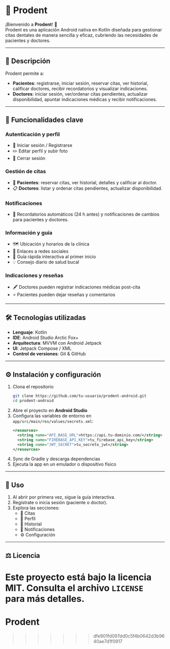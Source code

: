 # 🦷 Prodent

¡Bienvenido a **Prodent**! 🎉  
Prodent es una aplicación Android nativa en Kotlin diseñada para gestionar citas dentales de manera sencilla y eficaz, cubriendo las necesidades de pacientes y doctores.

---

## 📖 Descripción
Prodent permite a:
- **Pacientes**: registrarse, iniciar sesión, reservar citas, ver historial, calificar doctores, recibir recordatorios y visualizar indicaciones.  
- **Doctores**: iniciar sesión, ver/ordenar citas pendientes, actualizar disponibilidad, apuntar indicaciones médicas y recibir notificaciones.

---

## 🚀 Funcionalidades clave

### Autenticación y perfil
- 🔑 Iniciar sesión / Registrarse  
- ✏️ Editar perfil y subir foto  
- 🚪 Cerrar sesión  

### Gestión de citas
- 📅 **Pacientes**: reservar citas, ver historial, detalles y calificar al doctor.  
- 📋 **Doctores**: listar y ordenar citas pendientes, actualizar disponibilidad.  

### Notificaciones
- 🔔 Recordatorios automáticos (24 h antes) y notificaciones de cambios para pacientes y doctores.  

### Información y guía
- 🗺️ Ubicación y horarios de la clínica  
- 📲 Enlaces a redes sociales  
- 📝 Guía rápida interactiva al primer inicio  
- 💡 Consejo diario de salud bucal  

### Indicaciones y reseñas
- 🖋️ Doctores pueden registrar indicaciones médicas post-cita  
- ⭐ Pacientes pueden dejar reseñas y comentarios  

---

## 🛠️ Tecnologías utilizadas

- **Lenguaje**: Kotlin  
- **IDE**: Android Studio Arctic Fox+  
- **Arquitectura**: MVVM con Android Jetpack  
- **UI**: Jetpack Compose / XML  
- **Control de versiones**: Git & GitHub  

---

## ⚙️ Instalación y configuración

1. Clona el repositorio  
   ```bash
   git clone https://github.com/tu-usuario/prodent-android.git
   cd prodent-android
   ```
2. Abre el proyecto en **Android Studio**  
3. Configura las variables de entorno en `app/src/main/res/values/secrets.xml`:
   ```xml
   <resources>
     <string name="API_BASE_URL">https://api.tu-dominio.com/</string>
     <string name="FIREBASE_API_KEY">tu_firebase_api_key</string>
     <string name="JWT_SECRET">tu_secreto_jwt</string>
   </resources>
   ```
4. Sync de Gradle y descarga dependencias  
5. Ejecuta la app en un emulador o dispositivo físico

---

## 🚀 Uso

1. Al abrir por primera vez, sigue la guía interactiva.  
2. Regístrate o inicia sesión (paciente o doctor).  
3. Explora las secciones:
   - 📅 Citas  
   - 👤 Perfil  
   - 📝 Historial  
   - 🔔 Notificaciones  
   - ⚙️ Configuración  

---

## ⚖️ Licencia

Este proyecto está bajo la licencia MIT. Consulta el archivo `LICENSE` para más detalles.
=======
# Prodent
>>>>>>> dfe901fd097dd0c5f4b0642d3b9640ae7d1f0917
